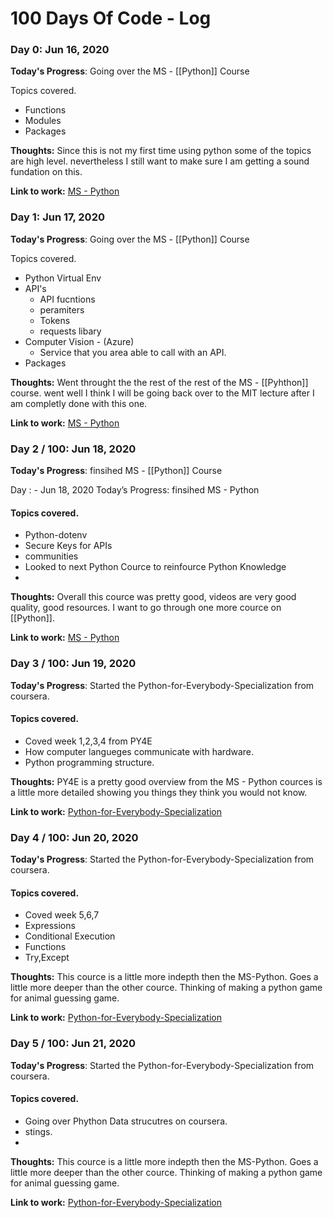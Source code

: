 # 100 Days Of Code - Log

### Day 0: Jun 16, 2020
**Today's Progress**: Going over the MS - [[Python]] Course

Topics covered.

- Functions
- Modules
- Packages


**Thoughts:** Since this is not my first time using python some of the topics are high level. nevertheless I still want to make sure I am getting a sound fundation on this.  

**Link to work:** [MS - Python](https://github.com/JustJordanT/c9-python-getting-started)

### Day 1: Jun 17, 2020
**Today's Progress**: Going over the MS - [[Python]] Course

Topics covered.

- Python Virtual Env
- API's
	- API fucntions
	- peramiters
	- Tokens
	- requests libary
- Computer Vision - (Azure)
	- Service that you area able to call with an API. 
- Packages


**Thoughts:** Went throught the the rest of the rest of the MS - [[Pyhthon]] course. went well I think I will be going back over to the MIT lecture after I am completly done with this one.

**Link to work:** [MS - Python](https://github.com/JustJordanT/c9-python-getting-started)

### Day 2 / 100: Jun 18, 2020
**Today's Progress**: finsihed MS - [[Python]] Course

Day :  - Jun 18, 2020
Today’s Progress: finsihed MS - Python

#### Topics covered.
- Python-dotenv
- Secure Keys for APIs
- communities
- Looked to next Python Cource to reinfource Python Knowledge
- 
**Thoughts:** Overall this cource was pretty good, videos are very good quality, good resources. I want to go through one more cource on [[Python]].

**Link to work:** [MS - Python](https://github.com/JustJordanT/c9-python-getting-started)

### Day 3 / 100: Jun 19, 2020
**Today's Progress**: Started the Python-for-Everybody-Specialization from coursera.

#### Topics covered.
- Coved week 1,2,3,4 from PY4E
- How computer langueges communicate with hardware.
- Python programming structure.


**Thoughts:** PY4E is a pretty good overview from the MS - Python cources is a little more detailed showing you things they think you would not know.

**Link to work:** [Python-for-Everybody-Specialization](https://github.com/JustJordanT/Python-for-Everybody-Specialization)

### Day 4 / 100: Jun 20, 2020
**Today's Progress**: Started the Python-for-Everybody-Specialization from coursera.

#### Topics covered.
- Coved week 5,6,7 
- Expressions
- Conditional Execution
- Functions 
- Try,Except

**Thoughts:** This cource is a little more indepth then the MS-Python. Goes a little more deeper than the other cource. Thinking of making a python game for animal guessing game.

**Link to work:** [Python-for-Everybody-Specialization](https://github.com/JustJordanT/Python-for-Everybody-Specialization)

### Day 5 / 100: Jun 21, 2020

**Today's Progress**: Started the Python-for-Everybody-Specialization from coursera.

#### Topics covered.

- Going over Phython Data strucutres on coursera.
- stings.
- 

**Thoughts:** This cource is a little more indepth then the MS-Python. Goes a little more deeper than the other cource. Thinking of making a python game for animal guessing game.

**Link to work:** [Python-for-Everybody-Specialization](https://github.com/JustJordanT/Python-for-Everybody-Specialization)